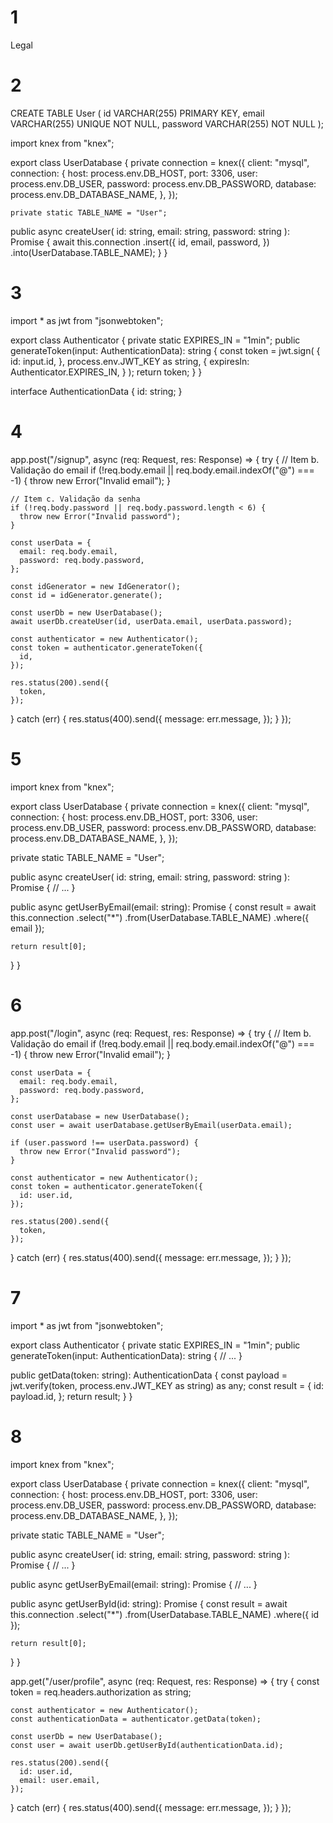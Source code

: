 # 1

Legal

# 2

CREATE TABLE User (
id VARCHAR(255) PRIMARY KEY,
email VARCHAR(255) UNIQUE NOT NULL,
password VARCHAR(255) NOT NULL
);

import knex from "knex";

export class UserDatabase {
private connection = knex({
client: "mysql",
connection: {
host: process.env.DB_HOST,
port: 3306,
user: process.env.DB_USER,
password: process.env.DB_PASSWORD,
database: process.env.DB_DATABASE_NAME,
},
});

    private static TABLE_NAME = "User";

public async createUser(
id: string,
email: string,
password: string
): Promise<void> {
await this.connection
.insert({
id,
email,
password,
})
.into(UserDatabase.TABLE_NAME);
}
}

# 3

import \* as jwt from "jsonwebtoken";

export class Authenticator {
private static EXPIRES_IN = "1min";
public generateToken(input: AuthenticationData): string {
const token = jwt.sign(
{
id: input.id,
},
process.env.JWT_KEY as string,
{
expiresIn: Authenticator.EXPIRES_IN,
}
);
return token;
}
}

interface AuthenticationData {
id: string;
}

# 4

app.post("/signup", async (req: Request, res: Response) => {
try {
// Item b. Validação do email
if (!req.body.email || req.body.email.indexOf("@") === -1) {
throw new Error("Invalid email");
}

    // Item c. Validação da senha
    if (!req.body.password || req.body.password.length < 6) {
      throw new Error("Invalid password");
    }

    const userData = {
      email: req.body.email,
      password: req.body.password,
    };

    const idGenerator = new IdGenerator();
    const id = idGenerator.generate();

    const userDb = new UserDatabase();
    await userDb.createUser(id, userData.email, userData.password);

    const authenticator = new Authenticator();
    const token = authenticator.generateToken({
      id,
    });

    res.status(200).send({
      token,
    });

} catch (err) {
res.status(400).send({
message: err.message,
});
}
});

# 5

import knex from "knex";

export class UserDatabase {
private connection = knex({
client: "mysql",
connection: {
host: process.env.DB_HOST,
port: 3306,
user: process.env.DB_USER,
password: process.env.DB_PASSWORD,
database: process.env.DB_DATABASE_NAME,
},
});

private static TABLE_NAME = "User";

public async createUser(
id: string,
email: string,
password: string
): Promise<void> {
// ...
}

public async getUserByEmail(email: string): Promise<any> {
const result = await this.connection
.select("\*")
.from(UserDatabase.TABLE_NAME)
.where({ email });

    return result[0];

}
}

# 6

app.post("/login", async (req: Request, res: Response) => {
try {
// Item b. Validação do email
if (!req.body.email || req.body.email.indexOf("@") === -1) {
throw new Error("Invalid email");
}

    const userData = {
      email: req.body.email,
      password: req.body.password,
    };

    const userDatabase = new UserDatabase();
    const user = await userDatabase.getUserByEmail(userData.email);

    if (user.password !== userData.password) {
      throw new Error("Invalid password");
    }

    const authenticator = new Authenticator();
    const token = authenticator.generateToken({
      id: user.id,
    });

    res.status(200).send({
      token,
    });

} catch (err) {
res.status(400).send({
message: err.message,
});
}
});

# 7

import \* as jwt from "jsonwebtoken";

export class Authenticator {
private static EXPIRES_IN = "1min";
public generateToken(input: AuthenticationData): string {
// ...
}

public getData(token: string): AuthenticationData {
const payload = jwt.verify(token, process.env.JWT_KEY as string) as any;
const result = {
id: payload.id,
};
return result;
}
}

# 8

import knex from "knex";

export class UserDatabase {
private connection = knex({
client: "mysql",
connection: {
host: process.env.DB_HOST,
port: 3306,
user: process.env.DB_USER,
password: process.env.DB_PASSWORD,
database: process.env.DB_DATABASE_NAME,
},
});

private static TABLE_NAME = "User";

public async createUser(
id: string,
email: string,
password: string
): Promise<void> {
// ...
}

public async getUserByEmail(email: string): Promise<any> {
// ...
}

public async getUserById(id: string): Promise<any> {
const result = await this.connection
.select("\*")
.from(UserDatabase.TABLE_NAME)
.where({ id });

    return result[0];

}
}

app.get("/user/profile", async (req: Request, res: Response) => {
try {
const token = req.headers.authorization as string;

    const authenticator = new Authenticator();
    const authenticationData = authenticator.getData(token);

    const userDb = new UserDatabase();
    const user = await userDb.getUserById(authenticationData.id);

    res.status(200).send({
      id: user.id,
      email: user.email,
    });

} catch (err) {
res.status(400).send({
message: err.message,
});
}
});
